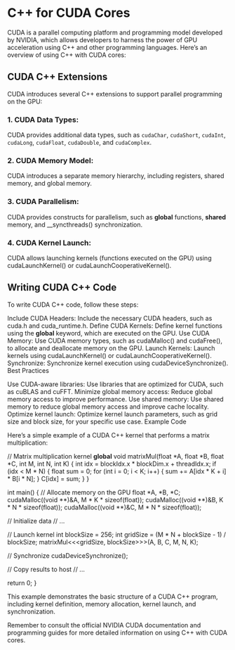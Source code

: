 # C++ for CUDA Cores
CUDA is a parallel computing platform and programming model developed by NVIDIA, which allows developers to harness the power of GPU acceleration using C++ and other programming languages. Here’s an overview of using C++ with CUDA cores:

## CUDA C++ Extensions

CUDA introduces several C++ extensions to support parallel programming on the GPU:

### 1. CUDA Data Types: 
CUDA provides additional data types, such as `cudaChar`, `cudaShort`, `cudaInt`, `cudaLong`, `cudaFloat`, `cudaDouble`, and `cudaComplex`.

### 2. CUDA Memory Model: 
CUDA introduces a separate memory hierarchy, including registers, shared memory, and global memory.

### 3. CUDA Parallelism: 
CUDA provides constructs for parallelism, such as __global__ functions, __shared__ memory, and __syncthreads() synchronization.

### 4. CUDA Kernel Launch: 
CUDA allows launching kernels (functions executed on the GPU) using cudaLaunchKernel() or cudaLaunchCooperativeKernel().

## Writing CUDA C++ Code

To write CUDA C++ code, follow these steps:

Include CUDA Headers: Include the necessary CUDA headers, such as cuda.h and cuda_runtime.h.
Define CUDA Kernels: Define kernel functions using the __global__ keyword, which are executed on the GPU.
Use CUDA Memory: Use CUDA memory types, such as cudaMalloc() and cudaFree(), to allocate and deallocate memory on the GPU.
Launch Kernels: Launch kernels using cudaLaunchKernel() or cudaLaunchCooperativeKernel().
Synchronize: Synchronize kernel execution using cudaDeviceSynchronize().
Best Practices

Use CUDA-aware libraries: Use libraries that are optimized for CUDA, such as cuBLAS and cuFFT.
Minimize global memory access: Reduce global memory access to improve performance.
Use shared memory: Use shared memory to reduce global memory access and improve cache locality.
Optimize kernel launch: Optimize kernel launch parameters, such as grid size and block size, for your specific use case.
Example Code

Here’s a simple example of a CUDA C++ kernel that performs a matrix multiplication:

// Matrix multiplication kernel
__global__ void matrixMul(float *A, float *B, float *C, int M, int N, int K) {
  int idx = blockIdx.x * blockDim.x + threadIdx.x;
  if (idx < M * N) {
    float sum = 0;
    for (int i = 0; i < K; i++) {
      sum += A[idx * K + i] * B[i * N];
    }
    C[idx] = sum;
  }
}

int main() {
  // Allocate memory on the GPU
  float *A, *B, *C;
  cudaMalloc((void **)&A, M * K * sizeof(float));
  cudaMalloc((void **)&B, K * N * sizeof(float));
  cudaMalloc((void **)&C, M * N * sizeof(float));

  // Initialize data
  // ...

  // Launch kernel
  int blockSize = 256;
  int gridSize = (M * N + blockSize - 1) / blockSize;
  matrixMul<<<gridSize, blockSize>>>(A, B, C, M, N, K);

  // Synchronize
  cudaDeviceSynchronize();

  // Copy results to host
  // ...

  return 0;
}

This example demonstrates the basic structure of a CUDA C++ program, including kernel definition, memory allocation, kernel launch, and synchronization.

Remember to consult the official NVIDIA CUDA documentation and programming guides for more detailed information on using C++ with CUDA cores.
